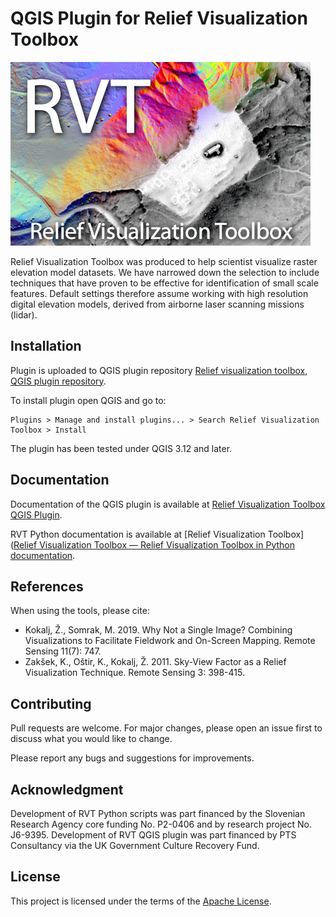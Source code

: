 # QGIS Plugin for Relief Visualization Toolbox

![](./docs/figures/RVT_head.png)

Relief Visualization Toolbox was produced to help scientist visualize raster elevation model datasets. We have narrowed down the selection to include techniques that have proven to be effective for identification of small scale features. Default settings therefore assume working with high resolution digital elevation models, derived from airborne laser scanning missions (lidar).


## Installation

Plugin is uploaded to QGIS plugin repository [Relief visualization toolbox, QGIS plugin repository](https://plugins.qgis.org/plugins/rvt-qgis/).

To install plugin open QGIS and go to:

```
Plugins > Manage and install plugins... > Search Relief Visualization Toolbox > Install
```

The plugin has been tested under QGIS 3.12 and later.

## Documentation

Documentation of the QGIS plugin is available at [Relief Visualization Toolbox QGIS Plugin](https://rvt-qgis.readthedocs.io/).

RVT Python documentation is available at [Relief Visualization Toolbox]([Relief Visualization Toolbox — Relief Visualization Toolbox in Python documentation](https://rvt-py.readthedocs.io).

## References

When using the tools, please cite:

*   Kokalj, Ž., Somrak, M. 2019. Why Not a Single Image? Combining Visualizations to Facilitate Fieldwork and On-Screen Mapping. Remote Sensing 11(7): 747.
*   Zakšek, K., Oštir, K., Kokalj, Ž. 2011. Sky-View Factor as a Relief Visualization Technique. Remote Sensing 3: 398-415.

## Contributing
Pull requests are welcome. For major changes, please open an issue first to discuss what you would like to change.

Please report any bugs and suggestions for improvements.

## Acknowledgment

Development of RVT Python scripts was part financed by the Slovenian Research Agency core funding No. P2-0406 and by research project No. J6-9395. Development of RVT QGIS plugin was part financed by PTS Consultancy via the UK Government Culture Recovery Fund.

## License
This project is licensed under the terms of the [Apache License](LICENSE).

